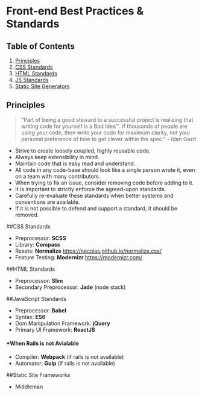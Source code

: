 # Front-end Best Practices & Standards

## Table of Contents

1.  [Principles](#principles)
2.  [CSS Standards](#css)
3.  [HTML Standards](#html)
4.  [JS Standards](#js)
5.  [Static Site Generators](#static-sites)

<a name="principles"></a>
## Principles

> "Part of being a good steward to a successful project is realizing that
  writing code for yourself is a Bad Idea™. If thousands of people are using
  your code, then write your code for maximum clarity, not your personal
  preference of how to get clever within the spec." - Idan Gazit

* Strive to create loosely coupled, highly reusable code.
* Always keep extensibility in mind.
* Maintain code that is easy read and understand.
* All code in any code-base should look like a single person wrote it, even on a team 
  with many contributors.
* When trying to fix an issue, consider removing code before adding to it.
* It is important to strictly enforce the agreed-upon standards.
* Carefully re-evaluate these standards when better systems and conventions are available.
* If it is not possible to defend and support a standard, it should be removed.


<a name="css"></a>
##CSS Standards
* Preprocessor: **SCSS**
* Library: **Compass**
* Resets: **Normalize** https://necolas.github.io/normalize.css/
* Feature Testing: **Modernizr** https://modernizr.com/

<a name="html"></a>
##HTML Standards
* Preprocessor: **Slim**
* Secondary Preprocessor: **Jade** (node stack)

<a name="js"></a>
##JavaScript Standards
* Preprocessor: **Babel**
* Syntax: **ES6**
* Dom Manipulation Framework: **jQuery**
* Primary UI Framework: **ReactJS**

####  *When Rails is not Avialable
* Compiler: **Webpack** (if rails is not available)
* Automator: **Gulp** (if rails is not available)

<a name="static-sites"></a>
##Static Site Frameworks
* Middleman
